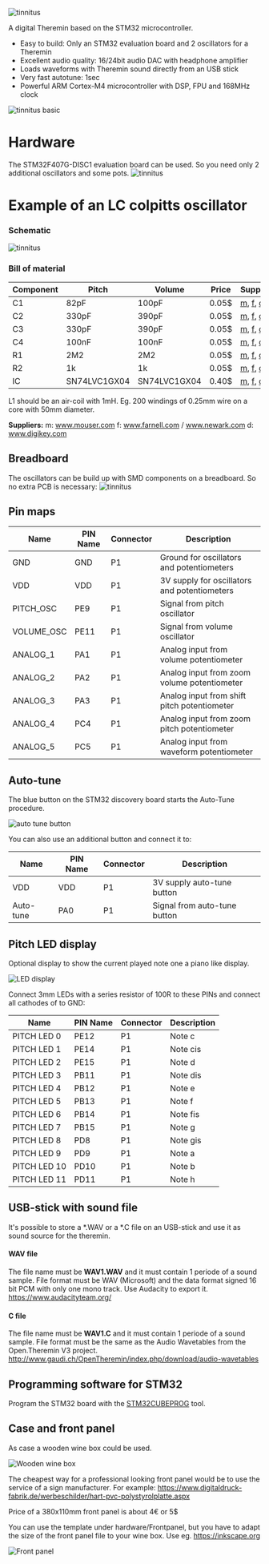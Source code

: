 ![tinnitus](pics/tinnitus_logo.png "logo")

A digital Theremin based on the STM32 microcontroller.

* Easy to build: Only an STM32 evaluation board and 2 oscillators for a Theremin
* Excellent audio quality: 16/24bit audio DAC with headphone amplifier
* Loads waveforms with Theremin sound directly from an USB stick
* Very fast autotune: 1sec
* Powerful ARM Cortex-M4 microcontroller with DSP, FPU and 168MHz clock

![tinnitus basic](pics/tinnitus_basic.png "tinnitus basic")

# Hardware
The STM32F407G-DISC1 evaluation board can be used.
So you need only 2 additional oscillators and some pots.
![tinnitus](pics/stm32F407_disco.png "STM32F407G-DISC1")

# Example of an LC colpitts oscillator
### Schematic
![tinnitus](pics/tinnitus_osc_sch.png "tinnitus oscillator schematic")

### Bill of material
| Component     | Pitch        | Volume       | Price | Supplier   |
| ------------- | ------------ | ------------ | ----- | ---------- |
| C1            | 82pF         | 100pF        | 0.05$ | [m](http://www.mouser.com), [f](http://www.farnell.com), [d](http://www.digikey.com) |
| C2            | 330pF        | 390pF        | 0.05$ | [m](http://www.mouser.com), [f](http://www.farnell.com), [d](http://www.digikey.com) |
| C3            | 330pF        | 390pF        | 0.05$ | [m](http://www.mouser.com), [f](http://www.farnell.com), [d](http://www.digikey.com) |
| C4            | 100nF        | 100nF        | 0.05$ | [m](http://www.mouser.com), [f](http://www.farnell.com), [d](http://www.digikey.com) |
| R1            | 2M2          | 2M2          | 0.05$ | [m](http://www.mouser.com), [f](http://www.farnell.com), [d](http://www.digikey.com) |
| R2            | 1k           | 1k           | 0.05$ | [m](http://www.mouser.com), [f](http://www.farnell.com), [d](http://www.digikey.com) |
| IC            | SN74LVC1GX04 | SN74LVC1GX04 | 0.40$ | [m](http://www.mouser.com), [f](http://www.farnell.com), [d](http://www.digikey.com) |


L1 should be an air-coil with 1mH. Eg. 200 windings of 0.25mm wire on a core with 50mm diameter.

**Suppliers:**
m: www.mouser.com
f: www.farnell.com / www.newark.com
d: www.digikey.com



## Breadboard
The oscillators can be build up with SMD components on a breadboard.
So no extra PCB is necessary:
![tinnitus](pics/tinnitus_osc_pcb.png "tinnitus oscillator build on a breadboard")


## Pin maps

| Name       | PIN Name | Connector | Description                                    |
| ---------- | -------- | --------- | ---------------------------------------------- |
| GND        | GND      | P1        | Ground for oscillators and potentiometers      |
| VDD        | VDD      | P1        | 3V supply for oscillators and potentiometers   |
| PITCH_OSC  | PE9      | P1        | Signal from pitch oscillator                   |
| VOLUME_OSC | PE11     | P1        | Signal from volume oscillator                  |
| ANALOG_1   | PA1      | P1        | Analog input from volume potentiometer         |
| ANALOG_2   | PA2      | P1        | Analog input from zoom volume potentiometer    |
| ANALOG_3   | PA3      | P1        | Analog input from shift pitch potentiometer    |
| ANALOG_4   | PC4      | P1        | Analog input from zoom pitch potentiometer     |
| ANALOG_5   | PC5      | P1        | Analog input from waveform potentiometer       |



## Auto-tune
The blue button on the STM32 discovery board starts the Auto-Tune procedure.

![auto tune button](pics/auto_tune.png "auto tune")

You can also use an additional button and connect it to:

| Name       | PIN Name | Connector | Description                   |
| ---------- | -------- | --------- | ----------------------------- |
| VDD        | VDD      | P1        | 3V supply auto-tune button    |
| Auto-tune  | PA0      | P1        | Signal from auto-tune button  |

## Pitch LED display
Optional display to show the current played note one a piano like display.

![LED display](pics/led_display.png "LED display")

Connect 3mm LEDs with a series resistor of 100R to these PINs and connect all
cathodes of to GND:

| Name         | PIN Name | Connector | Description                                    |
| ------------ | -------- | --------- | ------------------------ |
| PITCH LED 0  | PE12     | P1        | Note c                   |
| PITCH LED 1  | PE14     | P1        | Note cis                 |
| PITCH LED 2  | PE15     | P1        | Note d                   |
| PITCH LED 3  | PB11     | P1        | Note dis                 |
| PITCH LED 4  | PB12     | P1        | Note e                   |
| PITCH LED 5  | PB13     | P1        | Note f                   |
| PITCH LED 6  | PB14     | P1        | Note fis                 |
| PITCH LED 7  | PB15     | P1        | Note g                   |
| PITCH LED 8  | PD8      | P1        | Note gis                 |
| PITCH LED 9  | PD9      | P1        | Note a                   |
| PITCH LED 10 | PD10     | P1        | Note b                   |
| PITCH LED 11 | PD11     | P1        | Note h                   |


## USB-stick with sound file
It's possible to store a \*.WAV or a \*.C file on an USB-stick and use it as sound source for the theremin.
#### WAV file
The file name must be **WAV1.WAV** and it must contain 1 periode of a sound sample. File format must be WAV (Microsoft) and the data format signed 16 bit PCM with only one mono track. Use Audacity to export it. https://www.audacityteam.org/ 
#### C file
The file name must be **WAV1.C** and it must contain 1 periode of a sound sample. File format must be the same as the Audio Wavetables from the Open.Theremin V3 project. http://www.gaudi.ch/OpenTheremin/index.php/download/audio-wavetables 


## Programming software for STM32
Program the STM32 board with the [STM32CUBEPROG](http://www.st.com/content/st_com/en/products/development-tools/software-development-tools/stm32-software-development-tools/stm32-programmers/stm32cubeprog.html) tool.

## Case and front panel
As case a wooden wine box could be used.

![Wooden wine box](pics/wine_box.jpg "Wooden wine box")

The cheapest way for a professional looking front panel would be to use the service of a sign manufacturer. For example:
https://www.digitaldruck-fabrik.de/werbeschilder/hart-pvc-polystyrolplatte.aspx

Price of a 380x110mm front panel is about 4€ or 5$

You can use the template under hardware/Frontpanel, but you have to adapt the size of the front panel file to your wine box. Use eg. https://inkscape.org

![Front panel](pics/frontpanel.png "Front panel")

